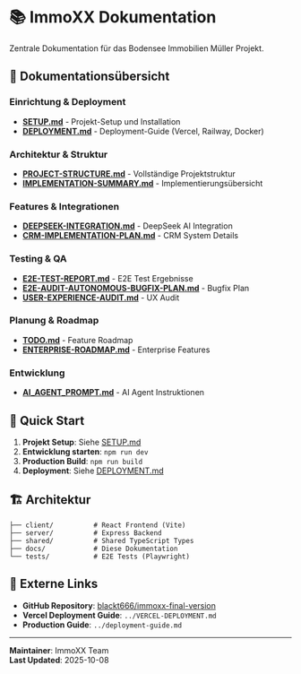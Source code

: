 # 📚 ImmoXX Dokumentation

Zentrale Dokumentation für das Bodensee Immobilien Müller Projekt.

## 📖 Dokumentationsübersicht

### Einrichtung & Deployment
- **[SETUP.md](SETUP.md)** - Projekt-Setup und Installation
- **[DEPLOYMENT.md](DEPLOYMENT.md)** - Deployment-Guide (Vercel, Railway, Docker)

### Architektur & Struktur
- **[PROJECT-STRUCTURE.md](PROJECT-STRUCTURE.md)** - Vollständige Projektstruktur
- **[IMPLEMENTATION-SUMMARY.md](IMPLEMENTATION-SUMMARY.md)** - Implementierungsübersicht

### Features & Integrationen
- **[DEEPSEEK-INTEGRATION.md](DEEPSEEK-INTEGRATION.md)** - DeepSeek AI Integration
- **[CRM-IMPLEMENTATION-PLAN.md](CRM-IMPLEMENTATION-PLAN.md)** - CRM System Details

### Testing & QA
- **[E2E-TEST-REPORT.md](E2E-TEST-REPORT.md)** - E2E Test Ergebnisse
- **[E2E-AUDIT-AUTONOMOUS-BUGFIX-PLAN.md](E2E-AUDIT-AUTONOMOUS-BUGFIX-PLAN.md)** - Bugfix Plan
- **[USER-EXPERIENCE-AUDIT.md](USER-EXPERIENCE-AUDIT.md)** - UX Audit

### Planung & Roadmap
- **[TODO.md](TODO.md)** - Feature Roadmap
- **[ENTERPRISE-ROADMAP.md](ENTERPRISE-ROADMAP.md)** - Enterprise Features

### Entwicklung
- **[AI_AGENT_PROMPT.md](AI_AGENT_PROMPT.md)** - AI Agent Instruktionen

## 🚀 Quick Start

1. **Projekt Setup**: Siehe [SETUP.md](SETUP.md)
2. **Entwicklung starten**: `npm run dev`
3. **Production Build**: `npm run build`
4. **Deployment**: Siehe [DEPLOYMENT.md](DEPLOYMENT.md)

## 🏗️ Architektur

```
├── client/          # React Frontend (Vite)
├── server/          # Express Backend
├── shared/          # Shared TypeScript Types
├── docs/            # Diese Dokumentation
└── tests/           # E2E Tests (Playwright)
```

## 🔗 Externe Links

- **GitHub Repository**: [blackt666/immoxx-final-version](https://github.com/blackt666/immoxx-final-version)
- **Vercel Deployment Guide**: `../VERCEL-DEPLOYMENT.md`
- **Production Guide**: `../deployment-guide.md`

---

**Maintainer**: ImmoXX Team  
**Last Updated**: 2025-10-08
